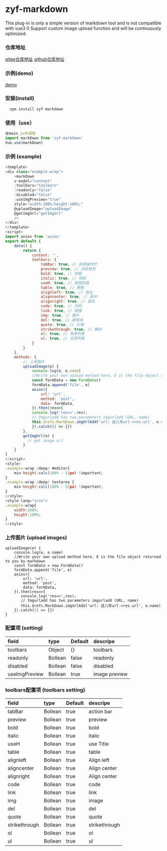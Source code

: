 # zyf-markdown
This plug-in is only a simple version of markdown tool and is not compatible with vue3 0 Support custom image upload function and will be continuously optimized.
### 仓库地址
[gitee仓库地址](https://gitee.com/zhangyifen/zyf-mark-down.git)
[github仓库地址](https://github.com/kissyueding/zyf-markDown.git)

### 示例(demo)
[demo](https://www.cwgj.xyz/m/markdown)

### 安装(install)

```javascript
  npm install zyf-markdown
```

### 使用（use）

```javascript
在main.js中调用
import markDown from 'zyf-markdown'
Vue.use(markDown)
```
### 示例 (example)

```javascript
<template>
<div class="example-wrap">
    <markDown 
    v-model="content" 
    :toolbars="toolbars" 
    :readonly="false" 
    :disabled="false"
    :useImgPreview="true"
    style="width:100%;height:100%;"
    @uploadImage="uploadImage"
    @getImgUrl="getImgUrl"
    />
</div>
</template>
<script>
import axios from 'axios'
export default {
    data() {
        return {
            content: '',
            toolbars: {
                tabBar: true, // 启用操作栏
                preview: true, // 开启预览
                bold: true, // 加粗
                italic: true, // 倾斜
                useH: true, // 使用标题
                table: true, // 表格
                alignleft: true, // 居左
                aligncenter: true, // 居中
                alignright: true, // 居右
                code: true, // 代码
                link: true, // 链接
                img: true, // 图片
                del: true, // 删除线
                quote: true, // 引用
                strikethrough: true, // 横线
                ol: true, // 有序列表
                ul: true, // 无序列表
            }
        }
    },
    methods: {
        // 上传图片
        uploadImage(e) {
            console.log(e, e.name)
            //Write your own upload method here. E is the file object returned to you by markdown
            const formData = new FormData()
            formData.append('file', e)
            axios({
                url: 'url',
                method: 'post',
                data: formData,
            }).then(res=>{
            console.log('res=>',res);
            // Imgurladd has two parameters imgurladd (URL, name)
            this.$refs.MarkDown.imgUrlAdd('url: 这儿写url->res.url', e.name)           
            }).catch(() => {})
        },
        getImgUrl(e) {
          // get image url
        }
    }
}
</script>
<style>
.example-wrap /deep/ #editor{
    min-height:calc(100% - 51px) !important;
}
.example-wrap /deep/ textarea {
    min-height:calc(100% - 51px) !important;
}
</style>
<style lang="scss">
.example-wrap{
    width:100%;
    height:100%;
}
</style>
```
### 上传图片 (upload images)
```
uploadImage(e) {
    console.log(e, e.name)
    //Write your own upload method here. E is the file object returned to you by markdown
    const formData = new FormData()
    formData.append('file', e)
    axios({
        url: 'url',
        method: 'post',
        data: formData,
    }).then(res=>{
       console.log('res=>',res);
       // Imgurladd has two parameters imgurladd (URL, name)
       this.$refs.MarkDown.imgUrlAdd('url: 这儿写url->res.url', e.name)           
    }).catch(() => {})
}
```
### 配置项 (setting)
|field|type|Default|descripe|
|:-----|:-----|:-----|:-----|
|toolbars|Object|{}|toolbars|
|readonly|Bollean|false|readonly|
|disabled|Bollean|false|disabled|
|useImgPreview|Bollean|true|image preview|

### toolbars配置项 (toolbars setting)

|field|type|Default|descripe|
|:-----|:-----|:-----|:-----|
|tabBar|Bollean|true|action bar|
|preview|Bollean|true|preview|
|bold|Bollean|true|bold|
|italic|Bollean|true|italic|
|useH|Bollean|true|use Title|
|table|Bollean|true|table|
|alignleft|Bollean|true|Align left|
|aligncenter|Bollean|true|Align center|
|alignright|Bollean|true|Align center|
|code|Bollean|true|code|
|link|Bollean|true|link|
|img|Bollean|true|image|
|del|Bollean|true|del|
|quote|Bollean|true|quote|
|strikethrough|Bollean|true|strikethrough|
|ol|Bollean|true|ol|
|ul|Bollean|true|ul|